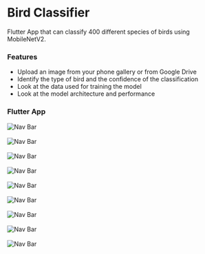 # Bird Classifier

Flutter App that can classify 400 different species of birds using MobileNetV2.

### Features
- Upload an image from your phone gallery or from Google Drive
- Identify the type of bird and the confidence of the classification
- Look at the data used for training the model
- Look at the model architecture and performance

### Flutter App

![Nav Bar](https://github.com/rprkh/Bird-Classifier/blob/main/bird_classifier_app/images/app_ui/1.png)
<br>
<br>
![Nav Bar](https://github.com/rprkh/Bird-Classifier/blob/main/bird_classifier_app/images/app_ui/2.png)
<br>
<br>
![Nav Bar](https://github.com/rprkh/Bird-Classifier/blob/main/bird_classifier_app/images/app_ui/3.png)
<br>
<br>
![Nav Bar](https://github.com/rprkh/Bird-Classifier/blob/main/bird_classifier_app/images/app_ui/4.png)
<br>
<br>
![Nav Bar](https://github.com/rprkh/Bird-Classifier/blob/main/bird_classifier_app/images/app_ui/5.png)
<br>
<br>
![Nav Bar](https://github.com/rprkh/Bird-Classifier/blob/main/bird_classifier_app/images/app_ui/6.png)
<br>
<br>
![Nav Bar](https://github.com/rprkh/Bird-Classifier/blob/main/bird_classifier_app/images/app_ui/7.png)
<br>
<br>
![Nav Bar](https://github.com/rprkh/Bird-Classifier/blob/main/bird_classifier_app/images/app_ui/8.png)
<br>
<br>
![Nav Bar](https://github.com/rprkh/Bird-Classifier/blob/main/bird_classifier_app/images/app_ui/9.png)
